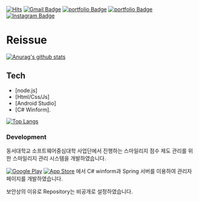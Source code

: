 <!--방문자수-->
[![Hits](https://hits.seeyoufarm.com/api/count/incr/badge.svg?url=https%3A%2F%2Fgithub.com%2Freissue%2Fhit-counter&count_bg=%2379C83D&title_bg=%23555555&icon=&icon_color=%23E7E7E7&title=hits&edge_flat=false)](https://hits.seeyoufarm.com) <!--구글 이메일--> [![Gmail Badge](https://img.shields.io/badge/Gmail-ea4335?style-flat-square&logo=Gmail&logoColor=white&link=mailto:kms33233@gmail.com)](mailto:kms33233@gmail.com) <!--포트폴리오--> [![portfolio Badge](http://img.shields.io/badge/-Portfolio-ff69b4?style=flat&logo=github&link=https://https://minsoo97.github.io/minsooPP/)](https://minsoo97.github.io/minsooPP/) <!--페이스북--> [![portfolio Badge](http://img.shields.io/badge/-Facebook-9cf?style=flat&logo=Facebook&link=https://www.facebook.com/profile.php?id=100003257798630)](https://www.facebook.com/profile.php?id=100003257798630) <!--인스타그램--> [![Instagram Badge](https://img.shields.io/badge/instagram-e4405f?style-flat-square&logo=Instagram&logoColor=white)](https://instagram.com/ming_.soo._)


# Reissue
<!--나의 깃허브 사용-->
[![Anurag's github stats](https://github-readme-stats.vercel.app/api?username=MinSoo97)](https://github.com/anuraghazra/github-readme-stats)

## Tech

* [node.js]
* [Html/Css/Js]
* [Android Studio]
* [C# Winform].

[![Top Langs](https://github-readme-stats.vercel.app/api/top-langs/?username=MinSoo97&layout=compact)](https://github.com/anuraghazra/github-readme-stats)

### Development

동서대학교 소프트웨어중심대학 사업단에서 진행하는 스마일리지 점수 제도 관리를 위한 스마일리지 관리 시스템을 개발하였습니다.

[![Google Play](https://img.shields.io/badge/Google%20Play-414141?style-flat-square&logo=Google%20Play&logoColor=white)](https://play.google.com/store/apps/details?id=com.dongseo.book&hl=ko) [![App Store](https://img.shields.io/badge/App%20Store-0d96f6?style-flat-square&logo=App%20Store&logoColor=white)](https://apps.apple.com/au/app/%EC%8A%A4%EB%A7%88%EC%9D%BC%EB%A6%AC%EC%A7%80/id1534837473) 에서 C# winform과 Spring 서버를 이용하여 관리자 페이지를 개발하였습니다.

보안상의 이유로 Repository는 비공개로 설정하였습니다.
<!--
**reissue/reissue** is a ✨ _special_ ✨ repository because its `README.md` (this file) appears on your GitHub profile.
Here are some ideas to get you started:

- 🔭 I’m currently working on ...
- 🌱 I’m currently learning ...
- 👯 I’m looking to collaborate on ...
- 🤔 I’m looking for help with ...
- 💬 Ask me about ...
- 📫 How to reach me: ...
- 😄 Pronouns: ...
- ⚡ Fun fact: ...
-->
